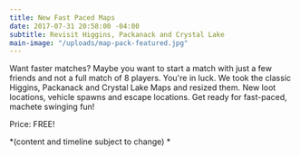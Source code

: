 ```yaml
---
title: New Fast Paced Maps
date: 2017-07-31 20:58:00 -04:00
subtitle: Revisit Higgins, Packanack and Crystal Lake
main-image: "/uploads/map-pack-featured.jpg"
---
```


Want faster matches? Maybe you want to start a match with just a few friends and not a full match of 8 players. You're in luck. We took the classic Higgins, Packanack and Crystal Lake Maps and resized them. New loot locations, vehicle spawns and escape locations. Get ready for fast-paced, machete swinging fun! 

Price: FREE!


*(content and timeline subject to change) * 